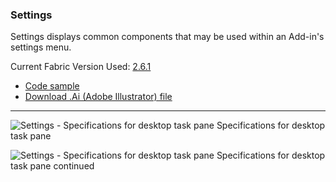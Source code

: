 ### Settings

Settings displays common components that may be used within an Add-in's settings menu.

Current Fabric Version Used: [2.6.1](https://github.com/OfficeDev/office-ui-fabric-core/releases/tag/2.6.1)

* [Code sample](https://github.com/OfficeDev/Office-Add-in-UX-Design-Patterns-Code/tree/master/templates/settings)
* [Download .Ai (Adobe Illustrator) file](https://github.com/OfficeDev/Office-Add-in-UX-Design-Patterns/blob/master/Patterns/Source%20Files/Settings.ai?raw=true)

***

![Settings - Specifications for desktop task pane](../../../assets/markdown-images/Settings_Desktop_Task_Pane_Callouts.png)
Specifications for desktop task pane 

![Settings - Specifications for desktop task pane](../../../assets/markdown-images/Settings_Desktop_Task_Pane_Callouts_2.png)
Specifications for desktop task pane continued






